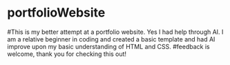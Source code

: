 # portfolioWebsite

#This is my better attempt at a portfolio website. Yes I had help through AI. I am a relative beginner in coding and created a basic template and had AI improve upon my basic understanding of HTML and CSS.
#feedback is welcome, thank you for checking this out!
